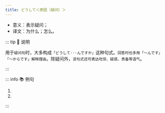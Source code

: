 ```yaml
---
title: どうして＜原因（疑问）＞
---
```

            
* 意义：表示疑问；
* 译文：为什么；怎么。

::: tip :bookmark: 说明

用于`疑问句`时，大多构成`「どうして···んですか」`这种句式。`回答时也多用「～んです」「～からです」解释理由`。除疑问外，`该句式还可表达吃惊、疑惑、责备等语气`。

:::

::: info :books: 例句

1. <grammer-content id='1-10-9-0' sentence="**どうして**[先生/せんせい]に[話/はな]さなかったんですか。" trans="你为什么不告诉老师呢？" />
2. <grammer-content id='1-10-9-1' sentence="**どうして**こんなに[値段/ねだん]が[高/たか]いんですか。" trans="价格为啥如此之高？" />

:::

